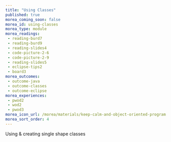 ```yaml
---
title: "Using Classes"
published: true
morea_coming_soon: false
morea_id: using-classes
morea_type: module
morea_readings:
 - reading-burd7
 - reading-burd9
 - reading-slides4
 - code-picture-2-6
 - code-picture-2-9
 - reading-slides5
 - eclipse-tips2
 - board3
morea_outcomes:
 - outcome-java
 - outcome-classes
 - outcome-eclipse
morea_experiences:
 - pwod2
 - wod2
 - pwod3
morea_icon_url: /morea/materials/keep-calm-and-object-oriented-program.png
morea_sort_order: 4
---
```



Using & creating single shape classes